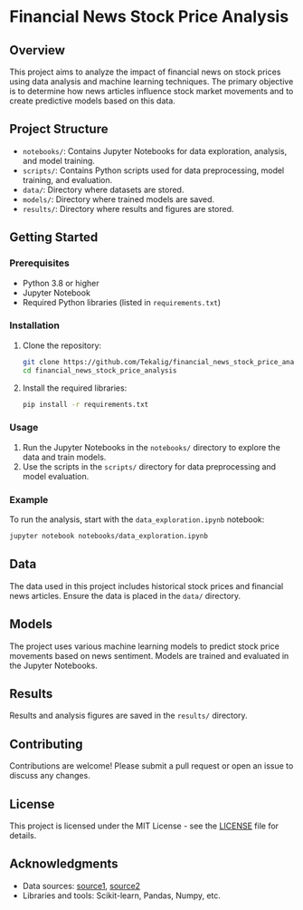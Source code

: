 # Financial News Stock Price Analysis

## Overview

This project aims to analyze the impact of financial news on stock prices using data analysis and machine learning techniques. The primary objective is to determine how news articles influence stock market movements and to create predictive models based on this data.

## Project Structure

- `notebooks/`: Contains Jupyter Notebooks for data exploration, analysis, and model training.
- `scripts/`: Contains Python scripts used for data preprocessing, model training, and evaluation.
- `data/`: Directory where datasets are stored.
- `models/`: Directory where trained models are saved.
- `results/`: Directory where results and figures are stored.

## Getting Started

### Prerequisites

- Python 3.8 or higher
- Jupyter Notebook
- Required Python libraries (listed in `requirements.txt`)

### Installation

1. Clone the repository:
   ```sh
   git clone https://github.com/Tekalig/financial_news_stock_price_analysis.git
   cd financial_news_stock_price_analysis
   ```

2. Install the required libraries:
   ```sh
   pip install -r requirements.txt
   ```

### Usage

1. Run the Jupyter Notebooks in the `notebooks/` directory to explore the data and train models.
2. Use the scripts in the `scripts/` directory for data preprocessing and model evaluation.

### Example

To run the analysis, start with the `data_exploration.ipynb` notebook:

```sh
jupyter notebook notebooks/data_exploration.ipynb
```

## Data

The data used in this project includes historical stock prices and financial news articles. Ensure the data is placed in the `data/` directory.

## Models

The project uses various machine learning models to predict stock price movements based on news sentiment. Models are trained and evaluated in the Jupyter Notebooks.

## Results

Results and analysis figures are saved in the `results/` directory. 

## Contributing

Contributions are welcome! Please submit a pull request or open an issue to discuss any changes.

## License

This project is licensed under the MIT License - see the [LICENSE](LICENSE) file for details.

## Acknowledgments

- Data sources: [source1](#), [source2](#)
- Libraries and tools: Scikit-learn, Pandas, Numpy, etc.
```
